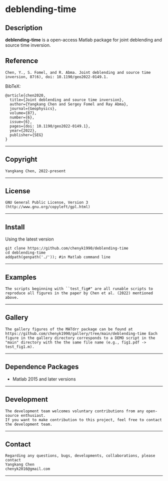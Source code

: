 **deblending-time**
======

## Description

**deblending-time** is a open-access Matlab package for joint deblending and source time inversion. 

## Reference
    Chen, Y., S. Fomel, and R. Abma. Joint deblending and source time inversion, 87(6), doi: 10.1190/geo2022-0149.1.
    
BibTeX:

	@article{chen2020,
	  title={Joint deblending and source time inversion},
	  author={Yangkang Chen and Sergey Fomel and Ray Abma},
	  journal={Geophysics},
	  volume={87},
	  number={6},
	  issue={6},
	  pages={doi: 10.1190/geo2022-0149.1},
	  year={2022},
	  publisher={SEG}
	}

-----------
## Copyright
    Yangkang Chen, 2022-present
-----------

## License
    GNU General Public License, Version 3
    (http://www.gnu.org/copyleft/gpl.html)   

-----------

## Install
Using the latest version

    git clone https://github.com/chenyk1990/deblending-time
    cd deblending-time
    addpath(genpath('./')); #in Matlab command line
    
-----------
## Examples
    The scripts beginning with ``test_fig#" are all runable scripts to reproduce all figures in the paper by Chen et al. (2022) mentioned above.

-----------
## Gallery
    The gallery figures of the MATdrr package can be found at https://github.com/chenyk1990/gallery/tree/main/deblending-time Each figure in the gallery directory corresponds to a DEMO script in the "main" directory with the the same file name (e.g., fig1.pdf -> test_fig1.m).

-----------
## Dependence Packages
* Matlab 2015 and later versions

-----------
## Development
    The development team welcomes voluntary contributions from any open-source enthusiast. 
    If you want to make contribution to this project, feel free to contact the development team. 

-----------
## Contact
    Regarding any questions, bugs, developments, collaborations, please contact  
    Yangkang Chen
    chenyk2016@gmail.com

-----------


